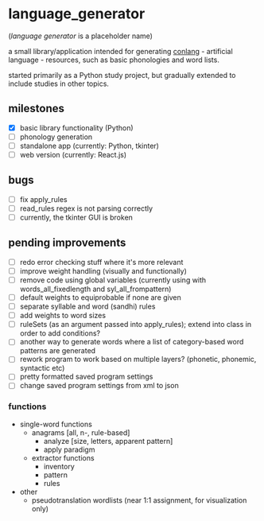 # language_generator

(*language generator* is a placeholder name)

a small library/application intended for generating [conlang](https://en.wikipedia.org/wiki/Constructed_language) - artificial language - resources, such as basic phonologies and word lists.

started primarily as a Python study project, but gradually extended to include studies in other topics.

## milestones

- [x] basic library functionality (Python)
- [ ] phonology generation
- [ ] standalone app (currently: Python, tkinter)
- [ ] web version (currently: React.js)

## bugs
- [ ] fix apply_rules
- [ ] read_rules regex is not parsing correctly
- [ ] currently, the tkinter GUI is broken

## pending improvements
- [ ] redo error checking stuff where it's more relevant
- [ ] improve weight handling (visually and functionally)
- [ ] remove code using global variables (currently using with words_all_fixedlength and syl_all_frompattern)
- [ ] default weights to equiprobable if none are given
- [ ] separate syllable and word (sandhi) rules
- [ ] add weights to word sizes
- [ ] ruleSets (as an argument passed into apply_rules); extend into class in order to add conditions?
- [ ] another way to generate words where a list of category-based word patterns are generated
- [ ] rework program to work based on multiple layers? (phonetic, phonemic, syntactic etc)
- [ ] pretty formatted saved program settings
- [ ] change saved program settings from xml to json 

### functions
* single-word functions
  * anagrams [all, n-, rule-based]
    * analyze [size, letters, apparent pattern]
    * apply paradigm
  * extractor functions
    * inventory
    * pattern
    * rules
* other
  * pseudotranslation wordlists (near 1:1 assignment, for visualization only)